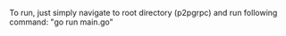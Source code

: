 To run, just simply navigate to root directory (p2pgrpc) and run following command:
"go run main.go"